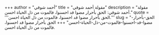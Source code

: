 +++
author = "أحمد شوقي"
title = "مقولة أحمد شوقي"
description = "مقولة أحمد شوقي: الحق بأحرار مضوا قد احسنوا، فالموت من ذل الحياة احسن."
quote = '''الحق بأحرار مضوا قد احسنوا، فالموت من ذل الحياة احسن.''' 
slug = "الحق-بأحرار-مضوا-قد-احسنوا-فالموت-من-ذل-الحياة-احسن"
+++
الحق بأحرار مضوا قد احسنوا، فالموت من ذل الحياة احسن.
